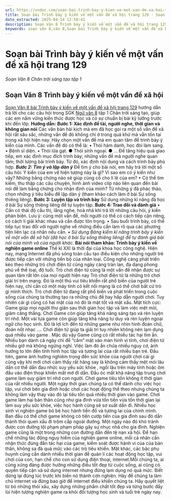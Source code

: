 ```yaml
---
url: https://vndoc.com/soan-bai-trinh-bay-y-kien-ve-mot-van-de-xa-hoi-trang-129-303993
title: Soạn bài Trình bày ý kiến về một vấn đề xã hội trang 129 - Soạn Văn 8 Chân trời sáng tạo tập 1 - VnDoc.com
date_extracted: 2025-04-14 12:58:41
description: Soạn Văn 8 Trình bày ý kiến về một vấn đề xã hội trang 129 là bài soạn thuộc chương trình Ngữ văn lớp 8 Chân trời sáng tạo, học kì 1. Mời các bạn cùng tham khảo bài soạn để chuẩn bị cho bài học sắp tới của mình.
keywords: soạn văn 8,văn 8,Soạn bài Trình bày ý kiến về một vấn đề xã hội,ngữ văn 8,soan van 8,soạn văn lớp 8,giải văn 8,soạn văn 8 tập 1,soạn văn 8 Văn hay,soạn Trình bày ý kiến về một vấn đề xã hội,soạn văn 8 chân trời sáng tạo,văn 8 chân trời sáng tạo,ngữ văn 8 chân trời sáng tạo,Trình bày ý kiến về một vấn đề xã hội,soạn bài Trình bày ý kiến về một vấn đề xã hội lớp 8,soạn văn 8 ctst,soạn Trình bày ý kiến về một vấn đề xã hội lớp 8
---
```


# Soạn bài Trình bày ý kiến về một vấn đề xã hội trang 129
 _Soạn Văn 8 Chân trời sáng tạo tập 1_
## Soạn Văn 8 Trình bày ý kiến về một vấn đề xã hội
[Soạn Văn 8 bài Trình bày ý kiến về một vấn đề xã hội trang 129](<https://vndoc.com/soan-bai-trinh-bay-y-kien-ve-mot-van-de-xa-hoi-trang-129-303993>) hướng dẫn trả lời cho các câu hỏi trong SGK [Ngữ văn 8](<https://vndoc.com/ngu-van-lop8>) tập 1 Chân trời sáng tạo, giúp các em nắm vững kiến thức được học và có sự chuẩn bị bài kỹ lưỡng trước khi đến lớp.
**Hướng dẫn:**
**Bước 1: Xác định đề tài, người nghe, thời gian và không gian nói**
Các văn bản hài kịch mà em đã học gọi ra một số vấn đề xã hội rất sâu sắc, những vấn đề đỏ không chỉ ở trong quá khứ mà vẫn tồn tại trong xã hội hiện nay. Hãy chọn một vấn đề mà em quan tâm để trình bày ý kiến của mình. Các vấn đề đó có thể là:
• Thói hám danh, học đòi làm sang.
• Bệnh sĩ diện.
• Thói lửa gạt.
● Thói sính ngoại.
● …
Để tăng hiệu quả giao tiếp, em xác định mục đích trình bày; những vấn đề mà người nghe quan tâm; thời lượng bài trình bày. Từ đó, xác định nội dung và cách trình bảy phù hợp.
**_Bước 2: Tìm ý và lập dàn ý_**
Để tìm ý cho bài nói, em hãy trả lời một số câu hỏi:
Ý kiến của em về hiện tượng này là gì? Vì sao em có ý kiến như vậy? Những bằng chứng nào sẽ giúp củng cố cho lí lẽ của em?
• Có thể tìm kiếm, thu thập các câu chuyện, hình ảnh video clip nào liên quan đến bải nói để làm bằng chứng cho nhận định của mình?
Từ những ý đã phác thảo, chọn những ý tiêu biểu để lập dàn ý \(tham khảo cách làm ở bài Sự sống thiêng liêng\).
**Bước 3: Luyện tập và trình bày**
Sử dụng những kĩ năng đã học ở bải Sự sống thiêng liêng để tự luyện tập.
**Bước 4: Trao đổi và đánh giá**
• Cần có thái độ cầu thị, lắng nghe, hoà nhã khi trả lời những câu hỏi, ý kiến phản biện. Lưu ý: củng một vấn đề, mỗi người có thể có cách tiếp cận riêng, có cách lí giải khác nhau và cần được tôn trọng.
• Sau buổi trình bày, có thể tiếp tục trao đổi với người nghe về những điều cần làm rõ qua các phương tiện liên lạc cá nhân nếu cần.
_• Sử dụng Bảng kiểm kĩ năng trình bày ý kiến về một vấn đề xã hội \(đã học ở bài Sự sống thiêng liêng\) để tự đánh giá bài nói của mình và của người khác._
**Bài nói tham khảo:**
**Trình bày ý kiến về nghiện game online**
Thế kỉ XXI là thời đại của khoa học công nghệ. Hiện nay, mạng Internet đã phủ sóng toàn cầu tạo điều kiện cho những người trẻ được tiếp cận với những tiến bộ của nhân loại. Công nghệ càng phát triển kéo theo những trò chơi điện tử cũng ngày càng tràn lan, đa dạng phong phú về thể loại, độ tuổi. Trò chơi điện tử cũng là một vấn đề nhận được sự quan tâm rất lớn của mọi người hiện nay
Trò chơi điện tử là những trò chơi giải trí trên mạng. Đó là một thú vui tiêu khiển rất phổ biến của người trẻ hiện nay, chỉ cần có một máy tính có kết nối mạng là có thể chơi bất cứ trò gì mình thích.
Trò chơi điện tử đang rất phổ biến và phát triển trong cuộc sống của chúng ta thường tạo ra những chủ đề hay hấp dẫn người chơi. Tuy nhiên cái gì cũng có hai mặt của nó đó là mặt tốt và mặt xấu. Mặt tích cực: Game giúp mọi người thư giãn sau thời gian học tập và làm việc mệt mỏi, giảm căng thẳng. Chơi Game còn giúp tăng khả năng sáng tạo và rèn luyện trí nhớ. Một vài tựa game còn giúp tăng khả năng tư duy và rèn luyện ngoại ngữ cho học sinh. Đó là lợi ích đến từ những game như nhìn hình đoán chữ, đoán nốt nhạc …. Chơi điện tử giúp ta giải trí tuy nhiên không nên lạm dụng quá nhiều vào game .
Mặc dù vậy Game cũng có rất nhiều tác hại tìm ẩn. Nhiều bạn dành cả ngày chỉ để “cắm” mặt vào màn hình vi tính, chơi điện tử nhiều giờ mà không ngừng nghỉ. Việc làm đó ẩn chứa nhiều nguy cơ, ảnh hưởng to lớn đến tình hình học tập và tương lai của rất nhiều bạn trẻ.
Đầu tiên, game ảnh hưởng nghiêm trọng đến sức khỏe của người chơi cái gì cũng vậy khi mới chơi cảm thấy rất hăng say là không cảm thấy mệt mỏi lâu dần cơ thể dần đau nhức suy yếu sức khỏe , ngồi lâu trên máy tính hoặc ôm đầu vào điện thoại khiến mắt mờ đi dần. Đầu óc mất khả năng tập trung chơi game làm suy giảm trí nhớ con người.
Chơi game tiêu tốn không ít thời gian của rất nhiều người. Một ngày thời gian chúng ta có thể dành cho việc học tập, vui chơi bên gia đình hoặc chơi các hoạt động thể theo nhưng chúng ta không làm vậy thay vào đó lại tiêu tốn quá nhiều thời gian vào game. Chơi game làm hại bản thân cũng như gia đình vừa tốn tiền vừa tốn thời gian lại làm suy yếu sức khỏe, việc học hành cũng sẽ sơ xuất dần đi.
Nhiều học sinh vì nghiện game bỏ bê học hành tiền đồ và tương lai của chính mình. Ban đầu có thể chơi game không có tiền cướp tiền của gia đình sau đó dần thành thói quen xấu đi trộm cắp ngoài đường. Một ngày nào đó khó tránh được con đường tội phạm phạm pháp gây sự nhục nhã cho gia đình. Nghiện game cũng là một trong những con đường dẫn đến tệ nạn xã hội.
Để hạn chế những tác động nguy hiểm của nghiện game online, mỗi cá nhân cần nhận thức đúng đắn tác hại của game, kiểm soát được hành vi của của bản thân, không sa đà quá mức vào các trò tiêu khiển. Mặt khác, các bậc phụ huynh cũng cần dành nhiều thời gian để quản lí các hoạt động học tập, vui chơi của con, hạn chế cho con sử dụng điện thoại, internet.Mỗi chúng ta, ai cũng xứng đáng được hưởng những điều tốt đẹp từ cuộc sống, ai cũng có quyền tiếp cận và sử dụng internet nhưng đừng lạm dụng nó quá mức. Biết dừng lại đúng lúc trước khi biến nó thành cơn nghiện. Hãy để chúng ta làm chủ internet và đừng bao giờ để internet điều khiển chúng ta. Hãy quyết liệt từ bỏ những thói xấu, xây dựng những phẩm chất tốt đẹp và từng bước đẩy lùi hiện tượng nghiện game ra khỏi đối tượng học sinh và tuổi trẻ ngày nay.
